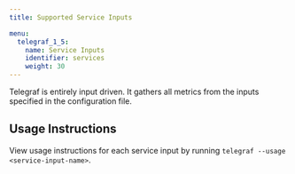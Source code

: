 ```yaml
---
title: Supported Service Inputs

menu:
  telegraf_1_5:
    name: Service Inputs
    identifier: services
    weight: 30
---
```


Telegraf is entirely input driven. It gathers all metrics from the inputs specified in the configuration file.

## Usage Instructions

View usage instructions for each service input by running `telegraf --usage <service-input-name>`.
